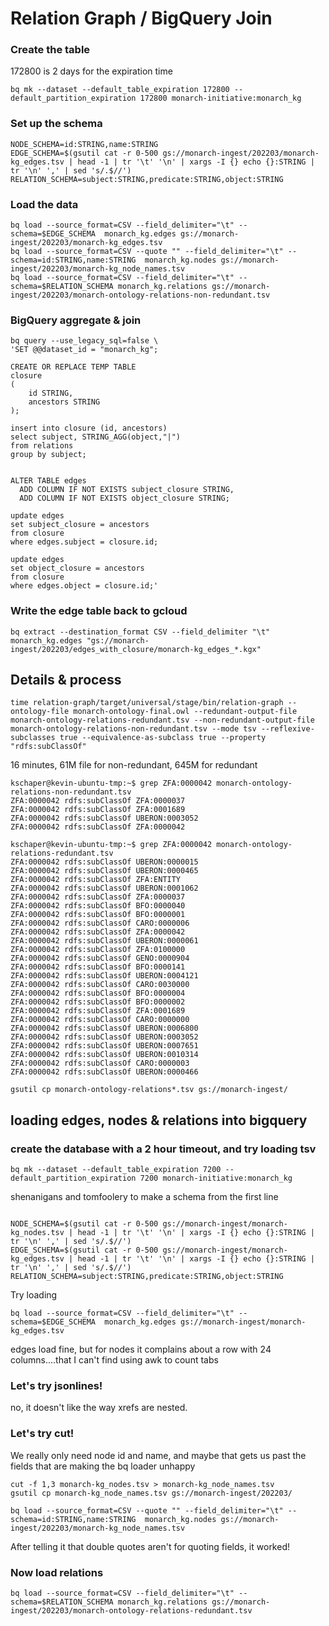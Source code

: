 # Relation Graph / BigQuery Join 


### Create the table

172800 is 2 days for the expiration time

```bash=
bq mk --dataset --default_table_expiration 172800 --default_partition_expiration 172800 monarch-initiative:monarch_kg
```


### Set up the schema
```bash=
NODE_SCHEMA=id:STRING,name:STRING
EDGE_SCHEMA=$(gsutil cat -r 0-500 gs://monarch-ingest/202203/monarch-kg_edges.tsv | head -1 | tr '\t' '\n' | xargs -I {} echo {}:STRING | tr '\n' ',' | sed 's/.$//')
RELATION_SCHEMA=subject:STRING,predicate:STRING,object:STRING
```

### Load the data
```bash=
bq load --source_format=CSV --field_delimiter="\t" --schema=$EDGE_SCHEMA  monarch_kg.edges gs://monarch-ingest/202203/monarch-kg_edges.tsv
bq load --source_format=CSV --quote "" --field_delimiter="\t" --schema=id:STRING,name:STRING  monarch_kg.nodes gs://monarch-ingest/202203/monarch-kg_node_names.tsv
bq load --source_format=CSV --field_delimiter="\t" --schema=$RELATION_SCHEMA monarch_kg.relations gs://monarch-ingest/202203/monarch-ontology-relations-non-redundant.tsv
```


### BigQuery aggregate & join

```bash=
bq query --use_legacy_sql=false \
'SET @@dataset_id = "monarch_kg";

CREATE OR REPLACE TEMP TABLE
closure 
(
    id STRING,
    ancestors STRING
);

insert into closure (id, ancestors)
select subject, STRING_AGG(object,"|") 
from relations 
group by subject;


ALTER TABLE edges
  ADD COLUMN IF NOT EXISTS subject_closure STRING,
  ADD COLUMN IF NOT EXISTS object_closure STRING;

update edges
set subject_closure = ancestors 
from closure
where edges.subject = closure.id;

update edges
set object_closure = ancestors 
from closure
where edges.object = closure.id;'
```

### Write the edge table back to gcloud
```bash=
bq extract --destination_format CSV --field_delimiter "\t" monarch_kg.edges "gs://monarch-ingest/202203/edges_with_closure/monarch-kg_edges_*.kgx"
```




## Details & process



```bash=
time relation-graph/target/universal/stage/bin/relation-graph --ontology-file monarch-ontology-final.owl --redundant-output-file monarch-ontology-relations-redundant.tsv --non-redundant-output-file monarch-ontology-relations-non-redundant.tsv --mode tsv --reflexive-subclasses true --equivalence-as-subclass true --property "rdfs:subClassOf" 
```

16 minutes, 61M file for non-redundant, 645M for redundant 


```
kschaper@kevin-ubuntu-tmp:~$ grep ZFA:0000042 monarch-ontology-relations-non-redundant.tsv
ZFA:0000042	rdfs:subClassOf	ZFA:0000037
ZFA:0000042	rdfs:subClassOf	ZFA:0001689
ZFA:0000042	rdfs:subClassOf	UBERON:0003052
ZFA:0000042	rdfs:subClassOf	ZFA:0000042
```

```
kschaper@kevin-ubuntu-tmp:~$ grep ZFA:0000042 monarch-ontology-relations-redundant.tsv
ZFA:0000042	rdfs:subClassOf	UBERON:0000015
ZFA:0000042	rdfs:subClassOf	UBERON:0000465
ZFA:0000042	rdfs:subClassOf	ZFA:ENTITY
ZFA:0000042	rdfs:subClassOf	UBERON:0001062
ZFA:0000042	rdfs:subClassOf	ZFA:0000037
ZFA:0000042	rdfs:subClassOf	BFO:0000040
ZFA:0000042	rdfs:subClassOf	BFO:0000001
ZFA:0000042	rdfs:subClassOf	CARO:0000006
ZFA:0000042	rdfs:subClassOf	ZFA:0000042
ZFA:0000042	rdfs:subClassOf	UBERON:0000061
ZFA:0000042	rdfs:subClassOf	ZFA:0100000
ZFA:0000042	rdfs:subClassOf	GENO:0000904
ZFA:0000042	rdfs:subClassOf	BFO:0000141
ZFA:0000042	rdfs:subClassOf	UBERON:0004121
ZFA:0000042	rdfs:subClassOf	CARO:0030000
ZFA:0000042	rdfs:subClassOf	BFO:0000004
ZFA:0000042	rdfs:subClassOf	BFO:0000002
ZFA:0000042	rdfs:subClassOf	ZFA:0001689
ZFA:0000042	rdfs:subClassOf	CARO:0000000
ZFA:0000042	rdfs:subClassOf	UBERON:0006800
ZFA:0000042	rdfs:subClassOf	UBERON:0003052
ZFA:0000042	rdfs:subClassOf	UBERON:0007651
ZFA:0000042	rdfs:subClassOf	UBERON:0010314
ZFA:0000042	rdfs:subClassOf	CARO:0000003
ZFA:0000042	rdfs:subClassOf	UBERON:0000466
```

```
gsutil cp monarch-ontology-relations*.tsv gs://monarch-ingest/
```

## loading edges, nodes & relations into bigquery

### create the database with a 2 hour timeout, and try loading tsv

```bash=
bq mk --dataset --default_table_expiration 7200 --default_partition_expiration 7200 monarch-initiative:monarch_kg
```

shenanigans and tomfoolery to make a schema from the first line
```bash=

NODE_SCHEMA=$(gsutil cat -r 0-500 gs://monarch-ingest/monarch-kg_nodes.tsv | head -1 | tr '\t' '\n' | xargs -I {} echo {}:STRING | tr '\n' ',' | sed 's/.$//')
EDGE_SCHEMA=$(gsutil cat -r 0-500 gs://monarch-ingest/monarch-kg_edges.tsv | head -1 | tr '\t' '\n' | xargs -I {} echo {}:STRING | tr '\n' ',' | sed 's/.$//')
RELATION_SCHEMA=subject:STRING,predicate:STRING,object:STRING

```


Try loading 

```bash=
bq load --source_format=CSV --field_delimiter="\t" --schema=$EDGE_SCHEMA  monarch_kg.edges gs://monarch-ingest/monarch-kg_edges.tsv
```

edges load fine, but for nodes it complains about a row with 24 columns....that I can't find using awk to count tabs

### Let's try jsonlines!

no, it doesn't like the way xrefs are nested.

### Let's try cut!

We really only need node id and name, and maybe that gets us past the fields that are making the bq loader unhappy

```bash=
cut -f 1,3 monarch-kg_nodes.tsv > monarch-kg_node_names.tsv
gsutil cp monarch-kg_node_names.tsv gs://monarch-ingest/202203/
```

```bash=
bq load --source_format=CSV --quote "" --field_delimiter="\t" --schema=id:STRING,name:STRING  monarch_kg.nodes gs://monarch-ingest/202203/monarch-kg_node_names.tsv
```

After telling it that double quotes aren't for quoting fields, it worked!

### Now load relations

```bash=
bq load --source_format=CSV --field_delimiter="\t" --schema=$RELATION_SCHEMA monarch_kg.relations gs://monarch-ingest/202203/monarch-ontology-relations-redundant.tsv


```



